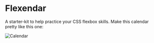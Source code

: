 # Flexendar

A starter-kit to help practice your CSS flexbox skills. Make this calendar pretty like this one:

![Calendar](https://snag.gy/crkTiR.jpg)
